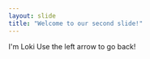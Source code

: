 ```yaml
---
layout: slide
title: "Welcome to our second slide!"
---
```

I'm Loki
Use the left arrow to go back!
